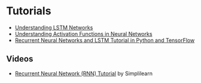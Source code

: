 # Tutorials
* [Understanding LSTM Networks](http://colah.github.io/posts/2015-08-Understanding-LSTMs/)
* [Understanding Activation Functions in Neural Networks
](https://medium.com/the-theory-of-everything/understanding-activation-functions-in-neural-networks-9491262884e0)
* [Recurrent Neural Networks and LSTM Tutorial in Python and TensorFlow](http://adventuresinmachinelearning.com/recurrent-neural-networks-lstm-tutorial-tensorflow/)

## Videos
* [Recurrent Neural Network (RNN) Tutorial](https://www.youtube.com/watch?v=lWkFhVq9-nc) by Simplilearn
